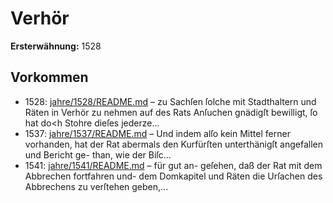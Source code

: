 # Verhör

**Ersterwähnung:** 1528

## Vorkommen
- 1528: [jahre/1528/README.md](../jahre/1528/README.md) – zu Sachſen ſolche
mit Stadthaltern und Räten in Verhör zu nehmen auf
des Rats Anſuchen gnädigſt bewilligt, ſo hat do<h Stohre
dieſes jederze...
- 1537: [jahre/1537/README.md](../jahre/1537/README.md) – Und indem
alſo kein Mittel ferner vorhanden, hat der Rat abermals
den Kurfürſten unterthänigſt angefallen und Bericht ge-
than, wie der Biſc...
- 1541: [jahre/1541/README.md](../jahre/1541/README.md) – für gut an-
geſehen, daß der Rat mit dem Abbrechen fortfahren und-
dem Domkapitel und Räten die Urſachen des Abbrechens
zu verſtehen geben,...
